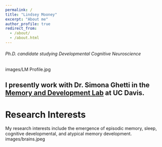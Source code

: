```yaml
---
permalink: /
title: "Lindsey Mooney"
excerpt: "About me"
author_profile: true
redirect_from: 
  - /about/
  - /about.html
---
```


###### Ph.D. candidate studying Developmental Cognitive Neuroscience

images/LM Profile.jpg

## I presently work with Dr. Simona Ghetti in the [Memory and Development Lab](https://madlab.faculty.ucdavis.edu/) at UC Davis.


# Research Interests
My research interests include the emergence of episodic memory, sleep, cognitive developmental, and atypical memory development. images/brains.jpeg
